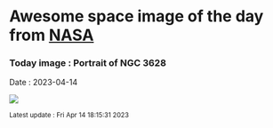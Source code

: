 
# Awesome space image of the day from [NASA](https://api.nasa.gov/)

### Today image : Portrait of NGC 3628
Date : 2023-04-14

![](https://apod.nasa.gov/apod/image/2304/NGC3628LRGBCDK1000+24March2023Small1024.jpg)

<small>Latest update : Fri Apr 14 18:15:31 2023</small>
        